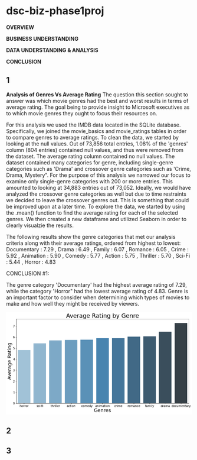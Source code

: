# dsc-biz-phase1proj

**OVERVIEW**


**BUSINESS UNDERSTANDING**


**DATA UNDERSTANDING & ANALYSIS**


**CONCLUSION**


## 1
**Analysis of Genres Vs Average Rating**
The question this section sought to answer was which movie genres had the best and worst results in terms of average rating. The goal being to provide insight to Microsoft executives as to which movie genres they ought to focus their resources on.

For this analysis we used the IMDB data located in the SQLite database. Specifically, we joined the movie_basics and movie_ratings tables in order to compare genres to average ratings. To clean the data, we started by looking at the null values. Out of 73,856 total entries, 1.08% of the 'genres' column (804 entries) contained null values, and thus were removed from the dataset. The average rating column contained no null values. The dataset contained many categories for genre, including single-genre categories such as 'Drama' and crossover genre categories such as 'Crime, Drama, Mystery". For the purpose of this analysis we narrowed our focus to examine only single-genre categories with 200 or more entries. This amounted to looking at 34,883 entries out of 73,052. Ideally, we would have analyzed the crossover genre categories as well but due to time restraints we decided to leave the crossover genres out. This is something that could be improved upon at a later time. To explore the data, we started by using the .mean() function to find the average rating for each of the selected genres. We then created a new dataframe and utilized Seaborn in order to clearly visualzie the results.

The following results show the genre categories that met our analysis criteria along with their average ratings, ordered from highest to lowest:
Documentary : 7.29 , 
Drama : 6.49 ,
Family : 6.07 ,
Romance : 6.05 ,
Crime : 5.92 ,
Animation : 5.90 ,
Comedy : 5.77 ,
Action : 5.75 ,
Thriller : 5.70 ,
Sci-Fi : 5.44 ,
Horror : 4.83 

CONCLUSION #1:

The genre category 'Documentary' had the highest average rating of 7.29, while the category 'Horror" had the lowest average rating of 4.83. Genre is an important factor to consider when determining which types of movies to make and how well they might be received by viewers.

![Image](Images/Average_Rating_by_Genre.png)

## 2

## 3

